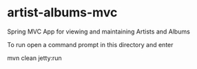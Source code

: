 # artist-albums-mvc
Spring MVC App for viewing and maintaining Artists and Albums

To run open a command prompt in this directory and enter

mvn clean jetty:run
